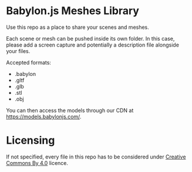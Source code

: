 # Babylon.js Meshes Library

Use this repo as a place to share your scenes and meshes.

Each scene or mesh can be pushed inside its own folder. In this case, please add a screen capture and potentially a description file alongside your files.

Accepted formats:
* .babylon
* .gltf
* .glb
* .stl
* .obj

You can then access the models through our CDN at https://models.babylonjs.com/.

# Licensing

If not specified, every file in this repo has to be considered under [Creative Commons By 4.0](http://creativecommons.org/licenses/by/4.0/) licence.
